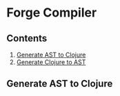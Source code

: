# Forge Compiler

## Contents
1. [Generate AST to Clojure](https://github.com/andyrusu/forge-compiler/edit/master/doc/intro.md#generate-ast)
2. [Generate Clojure to AST](https://github.com/andyrusu/forge-compiler/edit/master/doc/intro.md#generate-clj)

<h2 id="generate-ast">Generate AST to Clojure</h2>

